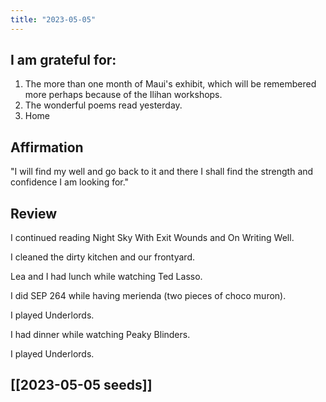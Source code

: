 ```yaml
---
title: "2023-05-05"
---
```

## I am grateful for:
1. The more than one month of Maui's exhibit, which will be remembered more perhaps because of the Ilihan workshops.
2. The wonderful poems read yesterday.
3. Home

## Affirmation

"I will find my well and go back to it and there I shall find the strength and confidence I am looking for."

## Review

I continued reading Night Sky With Exit Wounds and On Writing Well.

I cleaned the dirty kitchen and our frontyard.

Lea and I had lunch while watching Ted Lasso.

I did SEP 264 while having merienda (two pieces of choco muron).

I played Underlords.

I had dinner while watching Peaky Blinders.

I played Underlords.

## [[2023-05-05 seeds]]